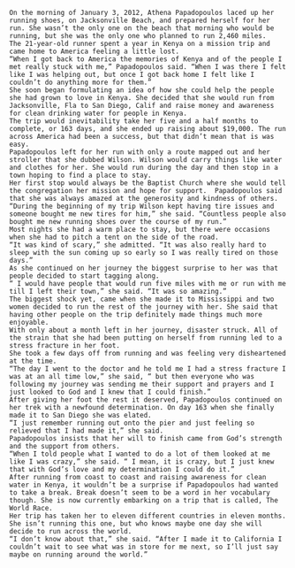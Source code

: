 	On the morning of January 3, 2012, Athena Papadopoulos laced up her running shoes, on Jacksonville Beach, and prepared herself for her run. She wasn’t the only one on the beach that morning who would be running, but she was the only one who planned to run 2,460 miles.
	The 21-year-old runner spent a year in Kenya on a mission trip and came home to America feeling a little lost. 	
	“When I got back to America the memories of Kenya and of the people I met really stuck with me,” Papadopoulos said. “When I was there I felt like I was helping out, but once I got back home I felt like I couldn’t do anything more for them.”
	She soon began formulating an idea of how she could help the people she had grown to love in Kenya. She decided that she would run from Jacksonville, Fla to San Diego, Calif and raise money and awareness for clean drinking water for people in Kenya. 
	The trip would inevitability take her five and a half months to complete, or 163 days, and she ended up raising about $19,000. The run across America had been a success, but that didn’t mean that is was easy. 
	Papadopoulos left for her run with only a route mapped out and her stroller that she dubbed Wilson. Wilson would carry things like water and clothes for her. She would run during the day and then stop in a town hoping to find a place to stay.
	Her first stop would always be the Baptist Church where she would tell the congregation her mission and hope for support.  Papadopoulos said that she was always amazed at the generosity and kindness of others.
	“During the beginning of my trip Wilson kept having tire issues and someone bought me new tires for him,” she said. “Countless people also bought me new running shoes over the course of my run.”
	Most nights she had a warm place to stay, but there were occasions when she had to pitch a tent on the side of the road.
	“It was kind of scary,” she admitted. “It was also really hard to sleep with the sun coming up so early so I was really tired on those days.”
	As she continued on her journey the biggest surprise to her was that people decided to start tagging along.
	“ I would have people that would run five miles with me or run with me till I left their town,” she said. “It was so amazing.”
	The biggest shock yet, came when she made it to Mississippi and two women decided to run the rest of the journey with her. She said that having other people on the trip definitely made things much more enjoyable.
	With only about a month left in her journey, disaster struck. All of the strain that she had been putting on herself from running led to a stress fracture in her foot. 
	She took a few days off from running and was feeling very disheartened at the time.  
	“The day I went to the doctor and he told me I had a stress fracture I was at an all time low,” she said, “ but then everyone who was following my journey was sending me their support and prayers and I just looked to God and I knew that I could finish.”
	After giving her foot the rest it deserved, Papadopoulos continued on her trek with a newfound determination. On day 163 when she finally made it to San Diego she was elated. 
	“I just remember running out onto the pier and just feeling so relieved that I had made it,” she said. 
	Papadopoulos insists that her will to finish came from God’s strength and the support from others.
	“When I told people what I wanted to do a lot of them looked at me like I was crazy,” she said. “ I mean, it is crazy, but I just knew that with God’s love and my determination I could do it.” 
	After running from coast to coast and raising awareness for clean water in Kenya, it wouldn’t be a surprise if Papadopoulos had wanted to take a break. Break doesn’t seem to be a word in her vocabulary though. She is now currently embarking on a trip that is called, The World Race.
	Her trip has taken her to eleven different countries in eleven months. She isn’t running this one, but who knows maybe one day she will decide to run across the world.
	“I don’t know about that,” she said. “After I made it to California I couldn’t wait to see what was in store for me next, so I’ll just say maybe on running around the world.” 

	

